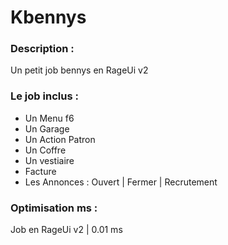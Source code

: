 <h1>Kbennys</h1>
<h3>Description :</h3>  

Un petit job bennys en RageUi v2  

<h3>Le job inclus :</h3>

- Un Menu f6 
- Un Garage 
- Un Action Patron 
- Un Coffre 
- Un vestiaire 
- Facture 
- Les Annonces : Ouvert | Fermer | Recrutement  

<h3>Optimisation ms : </h3>

Job en RageUi v2 | 0.01 ms
